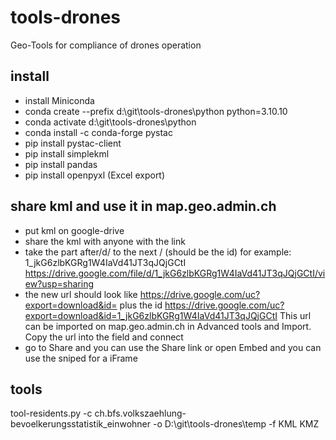 # tools-drones

Geo-Tools for compliance of drones operation

## install

- install Miniconda
- conda create --prefix d:\git\tools-drones\python python=3.10.10
- conda activate d:\git\tools-drones\python
- conda install -c conda-forge pystac
- pip install pystac-client
- pip install simplekml
- pip install pandas
- pip install openpyxl (Excel export)

## share kml and use it in map.geo.admin.ch

- put kml on google-drive
- share the kml with anyone with the link
- take the part after/d/ to the next / (should be the id)
  for example: 1_jkG6zlbKGRg1W4IaVd41JT3qJQjGCtI
  <https://drive.google.com/file/d/1_jkG6zlbKGRg1W4IaVd41JT3qJQjGCtI/view?usp=sharing>
- the new url should look like
  <https://drive.google.com/uc?export=download&id=> plus the id
  <https://drive.google.com/uc?export=download&id=1_jkG6zlbKGRg1W4IaVd41JT3qJQjGCtI>
  This url can be imported on map.geo.admin.ch in Advanced tools and Import.
  Copy the url into the field and connect
- go to Share and you can use the Share link
  or open Embed and you can use the sniped for a iFrame

## tools

tool-residents.py
-c ch.bfs.volkszaehlung-bevoelkerungsstatistik_einwohner
-o D:\git\tools-drones\temp
-f KML KMZ
